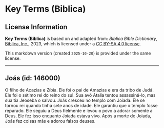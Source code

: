 # Key Terms (Biblica)

## License Information

**Key Terms (Biblica)** is based on and adapted from: _Biblica Bible Dictionary_, [Biblica, Inc.](https://www.biblica.com/), 2023, which is licensed under a [CC BY-SA 4.0 license](https://creativecommons.org/licenses/by-sa/4.0/legalcode.en).

This markdown version (created `2025-10-20`) is provided under the same license.



--------------------------------

## Joás (id: 146000)

O filho de Acazias e Zíbia. Ele foi o pai de Amazias e era da tribo de Judá. Ele foi o sétimo rei do reino do sul. Sua avó Atalia tentou assassiná\-lo, mas sua tia Jeoseba o salvou. Joás cresceu no templo com Joiada. Ele se tornou rei quando tinha sete anos de idade. Ele garantiu que o templo fosse reparado. Ele seguiu a Deus fielmente e levou o povo a adorar somente a Deus. Ele fez isso enquanto Joiada estava vivo. Após a morte de Joiada, Joás fez coisas más e adorou falsos deuses.


